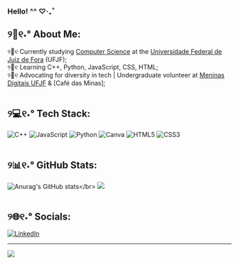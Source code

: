### Hello! ^^  ♡‧₊˚
<!-- GitHub Stats from https://github.com/anuraghazra/github-readme-stats -->

## ୨💫୧˖° About Me:
୨🍥୧ Currently studying [Computer Science](https://www2.ufjf.br/cursocomputacao/) at the [Universidade Federal de Juiz de Fora](https://www2.ufjf.br/ufjf/) (UFJF);</br> 
୨🌱୧ Learning C++, Python, JavaScript, CSS, HTML;</br>
୨🌷୧ Advocating for diversity in tech | Undergraduate volunteer at [Meninas Digitais UFJF](https://br.linkedin.com/company/meninas-digitais-ufjf) & [Café das Minas];
</br> 
</br> 
## ୨💻୧˖° Tech Stack:
![C++](https://img.shields.io/badge/c++-%2300599C.svg?style=for-the-badge&logo=c%2B%2B&logoColor=white) ![JavaScript](https://img.shields.io/badge/javascript-%23323330.svg?style=for-the-badge&logo=javascript&logoColor=%23F7DF1E) ![Python](https://img.shields.io/badge/python-3670A0?style=for-the-badge&logo=python&logoColor=ffdd54) ![Canva](https://img.shields.io/badge/Canva-%2300C4CC.svg?style=for-the-badge&logo=Canva&logoColor=white) ![HTML5](https://img.shields.io/badge/html5-%23E34F26.svg?style=for-the-badge&logo=html5&logoColor=white) ![CSS3](https://img.shields.io/badge/css3-%231572B6.svg?style=for-the-badge&logo=css3&logoColor=white)
</br> 
</br> 
## ୨📊୧˖° GitHub Stats:
![Anurag's GitHub stats](https://github-readme-stats.vercel.app/api?username=gbchap&show_icons=true&theme=omni&hide=stars,prs,)</br>
![](https://github-readme-stats.vercel.app/api/top-langs/?username=gbchap&theme=omni&hide_border=false&include_all_commits=false&count_private=false&layout=compact)
</br> 
</br> 
## ୨🌐୧˖°  Socials:
[![LinkedIn](https://img.shields.io/badge/LinkedIn-%230077B5.svg?logo=linkedin&logoColor=white)](https://www.linkedin.com/in/gabriela-chapinotti-a45a70364/)


---
[![](https://visitcount.itsvg.in/api?id=gbchap&icon=7&color=10)](https://visitcount.itsvg.in)

<!-- Proudly created with GPRM ( https://gprm.itsvg.in ) -->

